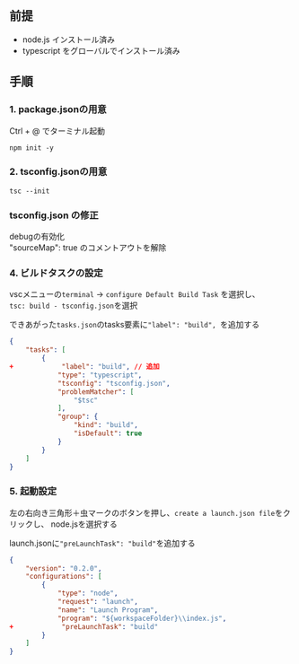 ## 前提

* node.js インストール済み
* typescript をグローバルでインストール済み

## 手順

### 1. package.jsonの用意

Ctrl + @ でターミナル起動

```terminal
npm init -y
```

### 2. tsconfig.jsonの用意

```terminal
tsc --init
```

### tsconfig.json の修正

debugの有効化  
"sourceMap": true のコメントアウトを解除

### 4. ビルドタスクの設定

vscメニューの`terminal` -> `configure Default Build Task` を選択し、  
`tsc: build - tsconfig.json`を選択

できあがった`tasks.json`のtasks要素に`"label": "build", `を追加する

```json
{
    "tasks": [
        {
+            "label": "build", // 追加
            "type": "typescript",
            "tsconfig": "tsconfig.json",
            "problemMatcher": [
                "$tsc"
            ],
            "group": {
                "kind": "build",
                "isDefault": true
            }
        }
    ]
}
```

### 5. 起動設定

左の右向き三角形＋虫マークのボタンを押し、`create a launch.json file`をクリックし、
node.jsを選択する

launch.jsonに`"preLaunchTask": "build"`を追加する

```json:launch.json
{
    "version": "0.2.0",
    "configurations": [
        {
            "type": "node",
            "request": "launch",
            "name": "Launch Program",
            "program": "${workspaceFolder}\\index.js",
+            "preLaunchTask": "build"
        }
    ]
}
```
